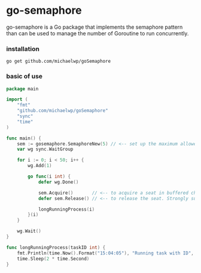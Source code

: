# go-semaphore
go-semaphore is a Go package that implements the semaphore pattern than can be used to manage the number of Goroutine
to run concurrently.

### installation
```shell
go get github.com/michaelwp/goSemaphore
```

### basic of use
```go
package main

import (
	"fmt"
	"github.com/michaelwp/goSemaphore"
	"sync"
	"time"
)

func main() {
	sem := gosemaphore.SemaphoreNew(5) // <-- set up the maximum allowed number of goroutine to run concurrently.
	var wg sync.WaitGroup

	for i := 0; i < 50; i++ {
		wg.Add(1)

		go func(i int) {
			defer wg.Done()

			sem.Acquire()       // <-- to acquire a seat in buffered channel. This has to be at the beginning of the process.
			defer sem.Release() // <-- to release the seat. Strongly suggested to use defer to have a guarantee that this function will be executed when the process is finishes.

			longRunningProcess(i)
		}(i)
	}

	wg.Wait()
}

func longRunningProcess(taskID int) {
	fmt.Println(time.Now().Format("15:04:05"), "Running task with ID", taskID)
	time.Sleep(2 * time.Second)
}
```

